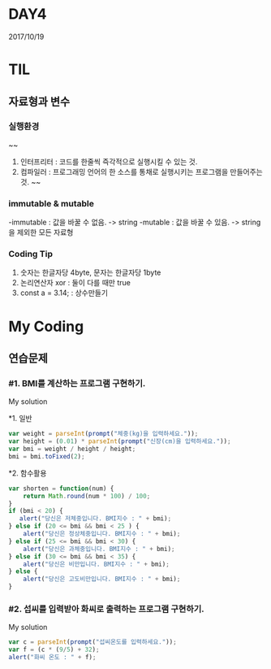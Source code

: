 DAY4
====
2017/10/19
# TIL

## 자료형과 변수
### 실행환경
~~
1. 인터프리터 : 코드를 한줄씩 즉각적으로 실행시킬 수 있는 것.
2. 컴파일러 : 프로그래밍 언어의 한 소스를 통채로 실행시키는 프로그램을 만들어주는 것.
~~
### immutable & mutable
-immutable : 값을 바꿀 수 없음. -> string
-mutable : 값을 바꿀 수 있음. -> string을 제외한 모든 자료형
### Coding Tip
1. 숫자는 한글자당 4byte, 문자는 한글자당 1byte
2. 논리연산자 xor : 둘이 다를 때만 true
3. const a = 3.14; : 상수만들기

# My Coding
## 연습문제
### #1. BMI를 계산하는 프로그램 구현하기.
My solution

  *1. 일반
~~~~~~~~~javascript
var weight = parseInt(prompt("체중(kg)을 입력하세요."));
var height = (0.01) * parseInt(prompt("신장(cm)을 입력하세요."));
var bmi = weight / height / height;
bmi = bmi.toFixed(2);
~~~~~~~~~
  *2. 함수활용
~~~~~~~~~javascript
var shorten = function(num) {
    return Math.round(num * 100) / 100;
}
if (bmi < 20) {
   alert("당신은 저체중입니다. BMI지수 : " + bmi);
} else if (20 <= bmi && bmi < 25 ) {
    alert("당신은 정상체중입니다. BMI지수 : " + bmi);
} else if (25 <= bmi && bmi < 30) {
    alert("당신은 과체중입니다. BMI지수 : " + bmi);
} else if (30 <= bmi && bmi < 35) {
    alert("당신은 비만입니다. BMI지수 : " + bmi);
} else {
    alert("당신은 고도비만입니다. BMI지수 : " + bmi);
}
~~~~~~~~~
### #2. 섭씨를 입력받아 화씨로 출력하는 프로그램 구현하기.
My solution
~~~~~~~~~javascript
var c = parseInt(prompt("섭씨온도를 입력하세요."));
var f = (c * (9/5) + 32);
alert("화씨 온도 : " + f);
~~~~~~~~~
